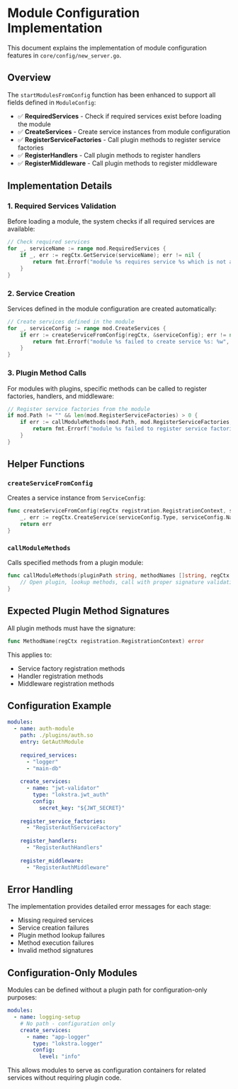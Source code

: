 # Module Configuration Implementation

This document explains the implementation of module configuration features in `core/config/new_server.go`.

## Overview

The `startModulesFromConfig` function has been enhanced to support all fields defined in `ModuleConfig`:

- ✅ **RequiredServices** - Check if required services exist before loading the module
- ✅ **CreateServices** - Create service instances from module configuration  
- ✅ **RegisterServiceFactories** - Call plugin methods to register service factories
- ✅ **RegisterHandlers** - Call plugin methods to register handlers
- ✅ **RegisterMiddleware** - Call plugin methods to register middleware

## Implementation Details

### 1. Required Services Validation

Before loading a module, the system checks if all required services are available:

```go
// Check required services
for _, serviceName := range mod.RequiredServices {
    if _, err := regCtx.GetService(serviceName); err != nil {
        return fmt.Errorf("module %s requires service %s which is not available: %w", mod.Name, serviceName, err)
    }
}
```

### 2. Service Creation

Services defined in the module configuration are created automatically:

```go
// Create services defined in the module
for _, serviceConfig := range mod.CreateServices {
    if err := createServiceFromConfig(regCtx, &serviceConfig); err != nil {
        return fmt.Errorf("module %s failed to create service %s: %w", mod.Name, serviceConfig.Name, err)
    }
}
```

### 3. Plugin Method Calls

For modules with plugins, specific methods can be called to register factories, handlers, and middleware:

```go
// Register service factories from the module
if mod.Path != "" && len(mod.RegisterServiceFactories) > 0 {
    if err := callModuleMethods(mod.Path, mod.RegisterServiceFactories, regCtx, "service factory"); err != nil {
        return fmt.Errorf("module %s failed to register service factories: %w", mod.Name, err)
    }
}
```

## Helper Functions

### `createServiceFromConfig`

Creates a service instance from `ServiceConfig`:

```go
func createServiceFromConfig(regCtx registration.RegistrationContext, serviceConfig *ServiceConfig) error {
    _, err := regCtx.CreateService(serviceConfig.Type, serviceConfig.Name, serviceConfig.Config)
    return err
}
```

### `callModuleMethods`

Calls specified methods from a plugin module:

```go
func callModuleMethods(pluginPath string, methodNames []string, regCtx registration.RegistrationContext, methodType string) error {
    // Open plugin, lookup methods, call with proper signature validation
}
```

## Expected Plugin Method Signatures

All plugin methods must have the signature:
```go
func MethodName(regCtx registration.RegistrationContext) error
```

This applies to:
- Service factory registration methods
- Handler registration methods  
- Middleware registration methods

## Configuration Example

```yaml
modules:
  - name: auth-module
    path: ./plugins/auth.so
    entry: GetAuthModule
    
    required_services:
      - "logger"
      - "main-db"
    
    create_services:
      - name: "jwt-validator"
        type: "lokstra.jwt_auth"
        config:
          secret_key: "${JWT_SECRET}"
          
    register_service_factories:
      - "RegisterAuthServiceFactory"
      
    register_handlers:
      - "RegisterAuthHandlers"
      
    register_middleware:
      - "RegisterAuthMiddleware"
```

## Error Handling

The implementation provides detailed error messages for each stage:

- Missing required services
- Service creation failures  
- Plugin method lookup failures
- Method execution failures
- Invalid method signatures

## Configuration-Only Modules

Modules can be defined without a plugin path for configuration-only purposes:

```yaml
modules:
  - name: logging-setup
    # No path - configuration only
    create_services:
      - name: "app-logger"
        type: "lokstra.logger"
        config:
          level: "info"
```

This allows modules to serve as configuration containers for related services without requiring plugin code.
